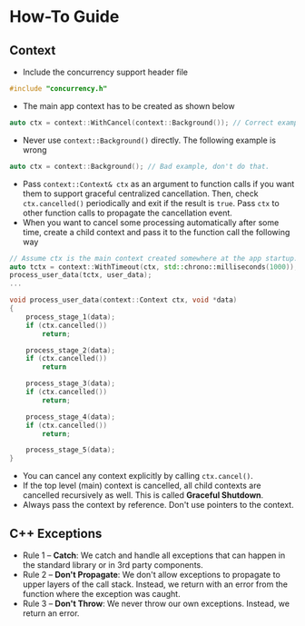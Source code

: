 # How-To Guide

## Context

* Include the concurrency support header file
```cpp
#include "concurrency.h"
```
* The main app context has to be created as shown below
```cpp
auto ctx = context::WithCancel(context::Background()); // Correct example.
```
* Never use `context::Background()` directly. The following example is wrong
```cpp
auto ctx = context::Background(); // Bad example, don't do that.
```

* Pass `context::Context& ctx` as an argument to function calls if you want them to support graceful centralized cancellation. Then, check `ctx.cancelled()` periodically and exit if the result is `true`. Pass `ctx` to other function calls to propagate the cancellation event.
* When you want to cancel some processing automatically after some time, create a child context and pass it to the function call the following way
```cpp
// Assume ctx is the main context created somewhere at the app startup.
auto tctx = context::WithTimeout(ctx, std::chrono::milliseconds(1000));
process_user_data(tctx, user_data);
...
```
```cpp
void process_user_data(context::Context ctx, void *data)
{
    process_stage_1(data);
    if (ctx.cancelled())
        return;

    process_stage_2(data);
    if (ctx.cancelled())
        return

    process_stage_3(data);
    if (ctx.cancelled())
        return;

    process_stage_4(data);
    if (ctx.cancelled())
        return;

    process_stage_5(data);
}
```
* You can cancel any context explicitly by calling `ctx.cancel()`.
* If the top level (main) context is cancelled, all child contexts are cancelled recursively as well. This is called **Graceful Shutdown**.
* Always pass the context by reference. Don't use pointers to the context.

## C++ Exceptions
* Rule 1 – **Catch**: We catch and handle all exceptions that can happen in the standard library or in 3rd party components.
* Rule 2 – **Don't Propagate**: We don't allow exceptions to propagate to upper layers of the call stack. Instead, we return with an error from the function where the exception was caught.
* Rule 3 – **Don't Throw**: We never throw our own exceptions. Instead, we return an error.
